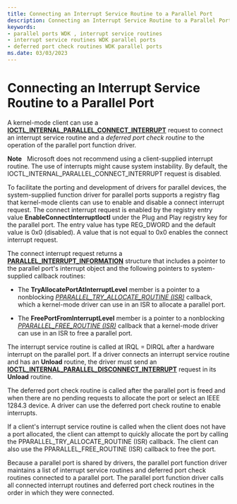 ```yaml
---
title: Connecting an Interrupt Service Routine to a Parallel Port
description: Connecting an Interrupt Service Routine to a Parallel Port
keywords:
- parallel ports WDK , interrupt service routines
- interrupt service routines WDK parallel ports
- deferred port check routines WDK parallel ports
ms.date: 03/03/2023
---
```


# Connecting an Interrupt Service Routine to a Parallel Port





A kernel-mode client can use a [**IOCTL\_INTERNAL\_PARALLEL\_CONNECT\_INTERRUPT**](/windows-hardware/drivers/ddi/parallel/ni-parallel-ioctl_internal_parallel_connect_interrupt) request to connect an interrupt service routine and a *deferred port check routine* to the operation of the parallel port function driver.

**Note**   Microsoft does not recommend using a client-supplied interrupt routine. The use of interrupts might cause system instability. By default, the IOCTL\_INTERNAL\_PARALLEL\_CONNECT\_INTERRUPT request is disabled.

 

To facilitate the porting and development of drivers for parallel devices, the system-supplied function driver for parallel ports supports a registry flag that kernel-mode clients can use to enable and disable a connect interrupt request. The connect interrupt request is enabled by the registry entry value **EnableConnectInterruptIoctl** under the Plug and Play registry key for the parallel port. The entry value has type REG\_DWORD and the default value is 0x0 (disabled). A value that is not equal to 0x0 enables the connect interrupt request.

The connect interrupt request returns a [**PARALLEL\_INTERRUPT\_INFORMATION**](/windows-hardware/drivers/ddi/parallel/ns-parallel-_parallel_interrupt_information) structure that includes a pointer to the parallel port's interrupt object and the following pointers to system-supplied callback routines:

-   The **TryAllocatePortAtInterruptLevel** member is a pointer to a nonblocking [*PPARALLEL\_TRY\_ALLOCATE\_ROUTINE (ISR)*](/windows-hardware/drivers/ddi/parallel/nc-parallel-pparallel_try_allocate_routine) callback, which a kernel-mode driver can use in an ISR to allocate a parallel port.

-   The **FreePortFromInterruptLevel** member is a pointer to a nonblocking [*PPARALLEL\_FREE\_ROUTINE (ISR)*](/windows-hardware/drivers/ddi/parallel/nc-parallel-pparallel_free_routine) callback that a kernel-mode driver can use in an ISR to free a parallel port.

The interrupt service routine is called at IRQL = DIRQL after a hardware interrupt on the parallel port. If a driver connects an interrupt service routine and has an **Unload** routine, the driver must send an [**IOCTL\_INTERNAL\_PARALLEL\_DISCONNECT\_INTERRUPT**](/windows-hardware/drivers/ddi/parallel/ni-parallel-ioctl_internal_parallel_disconnect_interrupt) request in its **Unload** routine.

The deferred port check routine is called after the parallel port is freed and when there are no pending requests to allocate the port or select an IEEE 1284.3 device. A driver can use the deferred port check routine to enable interrupts.

If a client's interrupt service routine is called when the client does not have a port allocated, the client can attempt to quickly allocate the port by calling the PPARALLEL\_TRY\_ALLOCATE\_ROUTINE (ISR) callback. The client can also use the PPARALLEL\_FREE\_ROUTINE (ISR) callback to free the port.

Because a parallel port is shared by drivers, the parallel port function driver maintains a list of interrupt service routines and deferred port check routines connected to a parallel port. The parallel port function driver calls all connected interrupt routines and deferred port check routines in the order in which they were connected.

 

